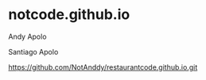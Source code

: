 # notcode.github.io
Andy Apolo

Santiago Apolo

https://github.com/NotAnddy/restaurantcode.github.io.git
